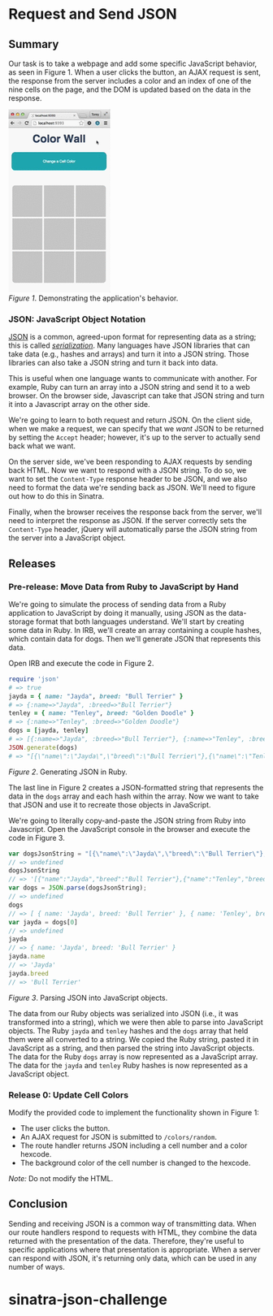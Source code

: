 # Request and Send JSON 
 
## Summary 
Our task is to take a webpage and add some specific JavaScript behavior, as seen in Figure 1.  When a user clicks the button, an AJAX request is sent, the response from the server includes a color and an index of one of the nine cells on the page, and the DOM is updated based on the data in the response.

![example animation](readme-assets/example-animation.gif)  
*Figure 1*.  Demonstrating the application's behavior.


### JSON: JavaScript Object Notation
[JSON][] is a common, agreed-upon format for representing data as a string; this is called [*serialization*][wikipedia serialization]. Many languages have JSON libraries that can take data (e.g., hashes and arrays) and turn it into a JSON string. Those libraries can also take a JSON string and turn it back into data.

This is useful when one language wants to communicate with another. For example, Ruby can turn an array into a JSON string and send it to a web browser. On the browser side, Javascript can take that JSON string and turn it into a Javascript array on the other side.

We're going to learn to both request and return JSON.  On the client side, when we make a request, we can specify that we *want* JSON to be returned by setting the `Accept` header; however, it's up to the server to actually send back what we want.

On the server side, we've been responding to AJAX requests by sending back HTML. Now we want to respond with a JSON string.  To do so, we want to set the `Content-Type` response header to be JSON, and we also need to format the data we're sending back as JSON.  We'll need to figure out how to do this in Sinatra.

Finally, when the browser receives the response back from the server, we'll need to interpret the response as JSON.  If the server correctly sets the `Content-Type` header, jQuery will automatically parse the JSON string from the server into a JavaScript object.


## Releases
### Pre-release: Move Data from Ruby to JavaScript by Hand
We're going to simulate the process of sending data from a Ruby application to JavaScript by doing it manually, using JSON as the data-storage format that both languages understand.  We'll start by creating some data in Ruby.  In IRB, we'll create an array containing a couple hashes, which contain data for dogs.  Then we'll generate JSON that represents this data.

Open IRB and execute the code in Figure 2.

```ruby
require 'json'
# => true 
jayda = { name: "Jayda", breed: "Bull Terrier" }
# => {:name=>"Jayda", :breed=>"Bull Terrier"} 
tenley = { name: "Tenley", breed: "Golden Doodle" }
# => {:name=>"Tenley", :breed=>"Golden Doodle"} 
dogs = [jayda, tenley]
# => [{:name=>"Jayda", :breed=>"Bull Terrier"}, {:name=>"Tenley", :breed=>"Golden Doodle"}] 
JSON.generate(dogs)
# => "[{\"name\":\"Jayda\",\"breed\":\"Bull Terrier\"},{\"name\":\"Tenley\",\"breed\":\"Golden Doodle\"}]" 
```
*Figure 2*.  Generating JSON in Ruby.

The last line in Figure 2 creates a JSON-formatted string that represents the data in the `dogs` array and each hash within the array.  Now we want to take that JSON and use it to recreate those objects in JavaScript.

We're going to literally copy-and-paste the JSON string from Ruby into Javascript.  Open the JavaScript console in the browser and execute the code in Figure 3.

```javascript
var dogsJsonString = "[{\"name\":\"Jayda\",\"breed\":\"Bull Terrier\"},{\"name\":\"Tenley\",\"breed\":\"Golden Doodle\"}]"
// => undefined
dogsJsonString
// => '[{"name":"Jayda","breed":"Bull Terrier"},{"name":"Tenley","breed":"Golden Doodle"}]'
var dogs = JSON.parse(dogsJsonString);
// => undefined
dogs
// => [ { name: 'Jayda', breed: 'Bull Terrier' }, { name: 'Tenley', breed: 'Golden Doodle' } ]
var jayda = dogs[0]
// => undefined
jayda
// => { name: 'Jayda', breed: 'Bull Terrier' }
jayda.name
// => 'Jayda'
jayda.breed
// => 'Bull Terrier'
```
*Figure 3*.  Parsing JSON into JavaScript objects.

The data from our Ruby objects was serialized into JSON (i.e., it was transformed into a string), which we were then able to parse into JavaScript objects.  The Ruby `jayda` and `tenley` hashes and the `dogs` array that held them were all converted to a string. We copied the Ruby string, pasted it in JavaScript as a string, and then parsed the string into JavaScript objects.  The data for the Ruby `dogs` array is now represented as a JavaScript array.  The data for the `jayda` and `tenley` Ruby hashes is now represented as a JavaScript object.


### Release 0: Update Cell Colors
Modify the provided code to implement the functionality shown in Figure 1:

- The user clicks the button.
- An AJAX request for JSON is submitted to `/colors/random`.
- The route handler returns JSON including a cell number and a color hexcode.
- The background color of the cell number is changed to the hexcode.

*Note:*  Do not modify the HTML.


## Conclusion
Sending and receiving JSON is a common way of transmitting data.  When our route handlers respond to requests with HTML, they combine the data returned with the presentation of the data.  Therefore, they're useful to specific applications where that presentation is appropriate.  When a server can respond with JSON, it's returning only data, which can be used in any number of ways.


[JSON]: http://www.json.org/
[wikipedia serialization]: https://en.wikipedia.org/wiki/Serialization


# sinatra-json-challenge
